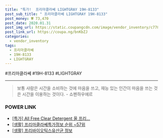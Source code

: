 ```yaml
--- 
title: "특가!  프리마클라쎄 LIGHTGRAY 19H-8133" 
post_sub_title: " 프리마클라쎄 LIGHTGRAY 19H-8133" 
post_money: ₩ 73,470 
post_date: 2020.01.31 
post_img_url: https://static.coupangcdn.com/image/vendor_inventory/c778/b941b3059ce529fbf418010315961460c629eea6271d4281af3b6b4c817d.jpg 
post_link_url: https://coupa.ng/bnKbZJ 
categories: 
  - vendor_inventory 
tags: 
  - 프리마클라쎄 
  - 19H-8133 
  - LIGHTGRAY 
--- 
```

  #프리마클라쎄 #19H-8133 #LIGHTGRAY 
<hr> 

> 보통 사람은 시간을 소비하는 것에 마음을 쓰고, 재능 있는 인간이 마음을 쓰는 것은 시간을 이용하는 것이다. - 쇼펜하우에르 


### POWER LINK

* <a href="https://blog.naver.com/santokki14/221788586435" target="_blank">[특가] All Free Clear Detergent 올 프리...</a>
* <a href="https://blog.naver.com/fasyy4321/221771045620" target="_blank"> [생활] 프리마클라쎄특가정보 순위 ~57위</a>
* <a href="https://blog.naver.com/sakai111/221768423605" target="_blank"> [생활] 프리바이오틱스유산균 정보 </a>
